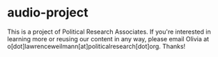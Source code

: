 # audio-project
This is a project of Political Research Associates. If you're interested in learning more or reusing our content in any way, please email Olivia at o[dot]lawrenceweilmann[at]politicalresearch[dot]org. Thanks!

